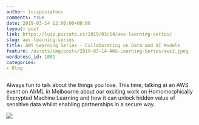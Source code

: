 ```yaml
---
author: luizpizzatocc
comments: true
date: 2019-03-14 12:00:00+00:00
layout: post
link: https://luiz.pizzato.cc/2019/03/14/aws-learning-series/
slug: aws-learning-series
title: AWS Learning Series - Collaborating on Data and AI Models
feature: /assets/img/posts/2019-03-14-AWS-Learning-Series/aws2.jpeg
wordpress_id: 1001
categories:
- Blog
---
```


Always fun to talk about the things you love. This time, talking at an AWS event on AI/ML in Melbourne about our exciting work on Homomorphically Encrypted Machine Learning and how it can unlock hidden value of sensitive data whilst enabling partnerships in a secure way.

![](https://luiz.pizzato.cc/assets/img/posts/2019-03-14-AWS-Learning-Series/aws2.jpeg)



